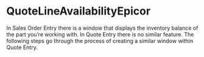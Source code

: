 # QuoteLineAvailabilityEpicor
In Sales Order Entry there is a window that displays the inventory balance of the part you’re working with. In Quote Entry there is no similar feature. The following steps go through the process of creating a similar window within Quote Entry.

